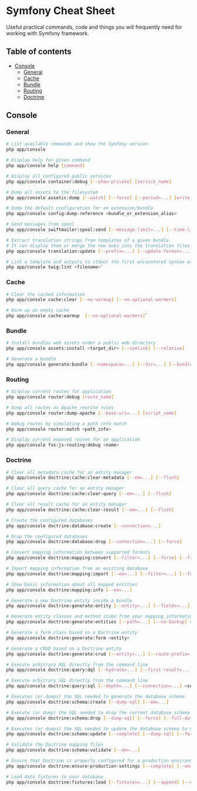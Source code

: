 # Symfony Cheat Sheet

Useful practical commands, code and things you will frequently need for working with Symfony framework.

## Table of contents

* [Console](#console)
  * [General](#general)
  * [Cache](#cache)
  * [Bundle](#bundle)
  * [Routing](#routing)
  * [Doctrine](#doctrine)

## Console<a name="console"></a>

### General<a name="general"></a>

```bash
# List available commands and show the Symfony version
php app/console
```

```bash
# Display help for given command
php app/console help [command]
```

```bash
# Display all configured public services
php app/console container:debug [--show-private] [service_name]
```

```bash
# Dump all assets to the filesystem
php app/console assetic:dump [--watch] [--force] [--period=...] [write_to]
```

```bash
# Dump the default configuration for an extension/bundle
php app/console config:dump-reference <bundle_or_extension_alias>
```

```bash
# Send messages from spool
php app/console swiftmailer:spool:send [--message-limit=...] [--time-limit=...] [--recover-timeout=...]
```

```bash
# Extract translation strings from templates of a given bundle.
# It can display them or merge the new ones into the translation files
php app/console translation:update [--prefix=...] [--update-format=...] [--dump-messages] [--force]  <locale> <bundle>
```

```bash
# Lint a template and outputs to stdout the first encountered syntax error
php app/console twig:lint <filename>`
```

### Cache<a name="cache"></a>

```bash
# Clear the cached information
php app/console cache:clear [--no-warmup] [--no-optional-warmers]
```

```bash
# Warm up an empty cache
php app/console cache:warmup  [--no-optional-warmers]`
```

### Bundle<a name="bundle"></a>

```bash
# Install bundles web assets under a public web directory
php app/console assets:install <target_dir> [--symlink] [--relative]
```

```bash
# Generate a bundle
php app/console generate:bundle [--namespace=...] [--dir=...] [--bundle-name=...] [--format=...] [--structure]
```

### Routing<a name="routing"></a>

```bash
# Display current routes for application
php app/console router:debug [route_name]
```

```bash
# Dump all routes as Apache rewrite rules
php app/console router:dump-apache [--base-uri=...] [script_name]
```

```bash
# Debug routes by simulating a path info match
php app/console router:match <path_info>
```

```bash
# Display current exposed routes for an application
php app/console fos:js-routing:debug <name>  
```

### Doctrine<a name="doctrine"></a>

```bash
# Clear all metadata cache for an entity manager
php app/console doctrine:cache:clear-metadata [--em=...] [--flush]
```

```bash
# Clear all query cache for an entity manager
php app/console doctrine:cache:clear-query [--em=...] [--flush]
```

```bash
# Clear all result cache for an entity manager
php app/console doctrine:cache:clear-result [--em=...] [--flush]
```

```bash
# Create the configured databases
php app/console doctrine:database:create [--connection=...]
```

```bash
# Drop the configured databases
php app/console doctrine:database:drop [--connection=...] [--force]
```

```bash
# Convert mapping information between supported formats
php app/console doctrine:mapping:convert [--filter=...] [--force] [--from-database] [--extend=...] [--num-spaces=...] [--namespace=...] [--em=...] <to-type> <dest-path>
```

```bash
# Import mapping information from an existing database
php app/console doctrine:mapping:import [--em=...] [--filter=...] [--force] <bundle> <mapping-type>
```

```bash
# Show basic information about all mapped entities
php app/console doctrine:mapping:info [--em=...]
```

```bash
# Generate a new Doctrine entity inside a bundle
php app/console doctrine:generate:entity [--entity=...] [--fields=...] [--format=...] [--with-repository]
```

```bash
# Generate entity classes and method stubs from your mapping information
php app/console doctrine:generate:entities [--path=...] [--no-backup] <name>
```

```bash
# Generate a form class based on a Doctrine entity
php app/console doctrine:generate:form <entity>
```

```bash
# Generate a CRUD based on a Doctrine entity
php app/console doctrine:generate:crud [--entity=...] [--route-prefix=...] [--with-write] [--format=...]
```

```bash
# Execute arbitrary DQL directly from the command line
php app/console doctrine:query:dql [--hydrate=...] [--first-result=...] [--max-result=...] [--depth=...] [--em=...] <dql_to_execute>
```

```bash
# Execute arbitrary SQL directly from the command line
php app/console doctrine:query:sql [--depth=...] [--connection=...] <sql_to_execute>
```

```bash
# Executes (or dumps) the SQL needed to generate the database schema
php app/console doctrine:schema:create [--dump-sql] [--em=...]
```

```bash
# Execute (or dump) the SQL needed to drop the current database schema
php app/console doctrine:schema:drop [--dump-sql] [--force] [--full-database] [--em=...]
```

```bash
# Executes (or dumps) the SQL needed to update the database schema to match the current mapping metadata
php app/console doctrine:schema:update [--complete] [--dump-sql] [--force] [--em=...]
```

```bash
# Validate the Doctrine mapping files
php app/console doctrine:schema:validate [--em=...]
```

```bash
# Ensure that Doctrine is properly configured for a production environment
php app/console doctrine:ensure-production-settings [--complete] [--em=...]
```

```bash
# Load data fixtures to your database
php app/console doctrine:fixtures:load [--fixtures=...] [--append] [--em=...] [--purge-with-truncate]
```
